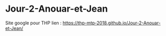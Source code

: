 # Jour-2-Anouar-et-Jean
Site google pour THP
lien : https://thp-mtp-2018.github.io/Jour-2-Anouar-et-Jean/
